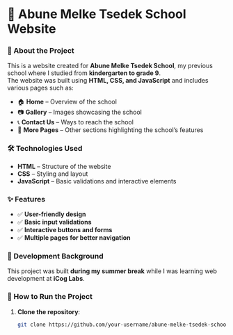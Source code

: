 # 🏫 Abune Melke Tsedek School Website  

### 🌟 About the Project  
This is a website created for **Abune Melke Tsedek School**, my previous school where I studied from **kindergarten to grade 9**.  
The website was built using **HTML, CSS, and JavaScript** and includes various pages such as:  
- 🏠 **Home** – Overview of the school  
- 📷 **Gallery** – Images showcasing the school  
- 📞 **Contact Us** – Ways to reach the school  
- 📄 **More Pages** – Other sections highlighting the school’s features  

### 🛠️ Technologies Used  
- **HTML** – Structure of the website  
- **CSS** – Styling and layout  
- **JavaScript** – Basic validations and interactive elements  

### ✨ Features  
- ✅ **User-friendly design**  
- ✅ **Basic input validations**  
- ✅ **Interactive buttons and forms**  
- ✅ **Multiple pages for better navigation**  

### 📌 Development Background  
This project was built **during my summer break** while I was learning web development at **iCog Labs**.  

### 🚀 How to Run the Project  
1. **Clone the repository**:  
   ```sh
   git clone https://github.com/your-username/abune-melke-tsedek-school.git
